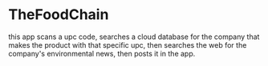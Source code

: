 # TheFoodChain
this app scans a upc code, searches a cloud database for the company that makes the product with that specific upc, then searches the web for the company's environmental news, then posts it in the app.
